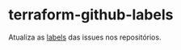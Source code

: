 # terraform-github-labels
Atualiza as [labels](https://docs.github.com/en/issues/using-labels-and-milestones-to-track-work/managing-labels) das issues nos repositórios.  
